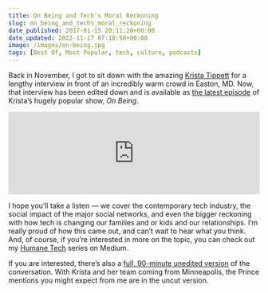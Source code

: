 ```yaml
---
title: On Being and Tech's Moral Reckoning
slug: on_being_and_techs_moral_reckoning
date_published: 2017-01-15 20:11:28+00:00
date_updated: 2022-11-17 07:18:58+00:00
image: /images/on-being.jpg
tags: [Best Of, Most Popular, tech, culture, podcasts]
---
```

Back in November, I got to sit down with the amazing [Krista Tippett](http://www.onbeing.org/) for a lengthy interview in front of an incredibly warm crowd in Easton, MD. Now, that interview has been edited down and is available as [the latest episode](http://www.onbeing.org/program/anil-dash-tech-s-moral-reckoning/9132) of Krista’s hugely popular show, *On Being*.

<iframe frameborder="no" height="166" scrolling="no" src="https://w.soundcloud.com/player/?url=https%3A//api.soundcloud.com/tracks/302376062&auto_play=false&color=00acd6" width="100%"></iframe>  

I hope you’ll take a listen — we cover the contemporary tech industry, the social impact of the major social networks, and even the bigger reckoning with how tech is changing our families and or kids and our relationships. I’m really proud of how this came out, and can’t wait to hear what you think. And, of course, if you’re interested in more on the topic, you can check out my [Humane Tech](https://medium.com/humane-tech) series on Medium.

If you are interested, there’s also a [full, 90-minute unedited version](https://soundcloud.com/onbeing/unedited-anil-dash-with-krista-tippett) of the conversation. With Krista and her team coming from Minneapolis, the Prince mentions you might expect from me are in the uncut version.

